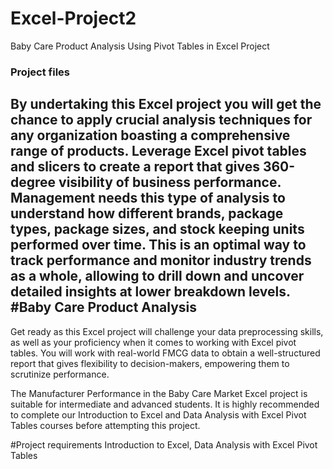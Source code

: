 # Excel-Project2
Baby Care Product Analysis Using Pivot Tables in Excel Project
### Project files
By undertaking this Excel project you will get the chance to apply crucial analysis techniques for any organization boasting a comprehensive range of products. Leverage Excel pivot tables and slicers to create a report that gives 360-degree visibility of business performance. Management needs this type of analysis to understand how different brands, package types, package sizes, and stock keeping units performed over time. This is an optimal way to track performance and monitor industry trends as a whole, allowing to drill down and uncover detailed insights at lower breakdown levels.
#Baby Care Product Analysis
--

Get ready as this Excel project will challenge your data preprocessing skills, as well as your proficiency when it comes to working with Excel pivot tables. You will work with real-world FMCG data to obtain a well-structured report that gives flexibility to decision-makers, empowering them to scrutinize performance.

The Manufacturer Performance in the Baby Care Market Excel project is suitable for intermediate and advanced students. It is highly recommended to complete our Introduction to Excel and Data Analysis with Excel Pivot Tables courses before attempting this project.

#Project requirements
Introduction to Excel, Data Analysis with Excel Pivot Tables
